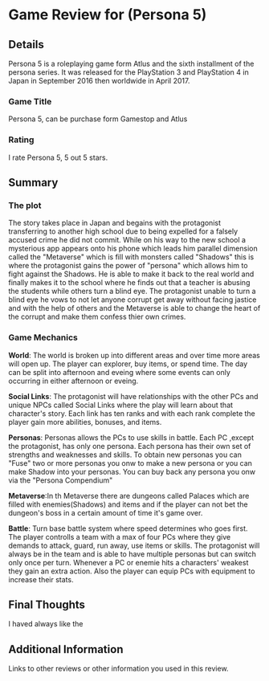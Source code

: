 # Game Review for (Persona 5)

## Details
Persona 5 is a roleplaying game form Atlus and the sixth installment of the persona series. It was released for the PlayStation 3 and PlayStation 4 in Japan in September 2016 then worldwide in April 2017.

### Game Title
Persona 5, can be purchase form Gamestop and Atlus

### Rating
I rate Persona 5, 5 out 5 stars.

## Summary

### The plot
The story takes place in Japan and begains with the protagonist transferring to another high school due to being expelled for a falsely accused crime he did not commit. While on his way to the new school a mysterious app appears onto his phone which leads him parallel dimension called the "Metaverse" which is fill with monsters called "Shadows" this is where the protagonist gains the power of "persona" which allows him to fight against the Shadows. He is able to make it back to the real world and finally makes it to the school where he finds out that a teacher is abusing the students while others turn a blind eye. The protagonist unable to turn a blind eye he vows to not let anyone corrupt get away without facing jastice and with the help of others and the Metaverse is able to change the heart of the corrupt and make them confess thier own crimes.

### Game Mechanics
**World**: The world is broken up into different areas and over time more areas will open up. The player can explorer, buy items, or spend time. The day can be split into afternoon and eveing where some events can only occurring in either afternoon or eveing. 

**Social Links**: The protagonist will have relationships with the other PCs and unique NPCs called Social Links where the play will learn about that character's story. Each link has ten ranks and with each rank complete the player gain more abilities, bonuses, and items.

**Personas**: Personas allows the PCs to use skills in battle. Each PC ,except the protagonist, has only one persona. Each persona has their own set of strengths and weaknesses and skills. To obtain new personas you can "Fuse" two or more personas you onw to make a new persona or you can make Shadow into your personas. You can buy back any persona you onw via the "Persona Compendium" 

**Metaverse**:In th Metaverse there are dungeons called Palaces which are filled with enemies(Shadows) and items and if the player can not bet the dungeon's boss in a certain amount of time it's game over.

**Battle**: Turn base battle system where speed determines who goes first. The player controlls a team with a max of four PCs where they give demands to attack, guard, run away, use items or skills. The protagonist will always be in the team and is able to have multiple personas but can switch only once per turn. Whenever a PC or enemie hits a characters' weakest they gain an extra action. Also the player can equip PCs with equipment to increase their stats.

## Final Thoughts
I haved always like the  

## Additional Information
Links to other reviews or other information you used in this review.
